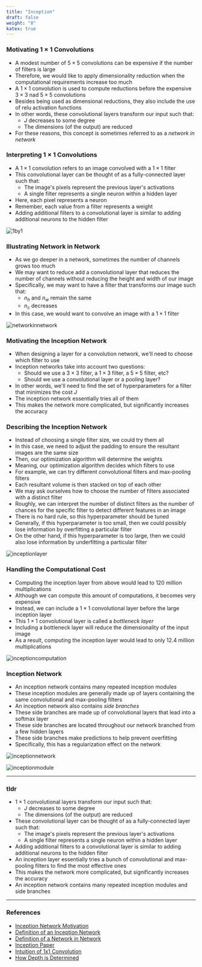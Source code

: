 ```yaml
---
title: "Inception"
draft: false
weight: "8"
katex: true
---
```


### Motivating $1 \times 1$ Convolutions
- A modest number of $5 \times 5$ convolutions can be expensive if the number of filters is large
- Therefore, we would like to apply dimensionality reduction when the computational requirements increase too much
- A $1 \times 1$ convolution is used to compute reductions before the expensive $3 \times 3$ nad $5 \times 5$ convolutions
- Besides being used as dimensional reductions, they also include the use of relu activation functions
- In other words, these convolutional layers transform our input such that:
	- $J$ decreases to some degree
	- The dimensions (of the output) are reduced
- For these reasons, this concept is sometimes referred to as a *network in network*

### Interpreting $1 \times 1$ Convolutions
- A $1 \times 1$ convolution refers to an image convolved with a $1 \times 1$ filter
- This convolutional layer can be thought of as a fully-connected layer such that:
	- The image's pixels represent the previous layer's activations
	- A single filter represents a single neuron within a hidden layer
- Here, each pixel represents a neuron
- Remember, each value from a filter represents a weight
- Adding additional filters to a convolutional layer is similar to adding additional neurons to the hidden filter


![1by1](/img/1by1convolution.svg)

### Illustrating Network in Network
- As we go deeper in a network, sometimes the number of channels grows too much
- We may want to reduce add a convolutional layer that reduces the number of channels without reducing the height and width of our image
- Specifically, we may want to have a filter that transforms our image such that:
	- $n_{h}$ and $n_{w}$ remain the same
	- $n_{c}$ decreases
- In this case, we would want to convolve an image with a $1 \times 1$ filter

![networkinnetwork](/img/networkinnetwork.svg)

### Motivating the Inception Network
- When designing a layer for a convolution network, we'll need to choose which filter to use
- Inception networks take into account two questions:
	- Should we use a $3 \times 3$ filter, a $1 \times 3$ filter, a $5 \times 5$ filter, etc?
	- Should we use a convolutional layer or a pooling layer?
- In other words, we'll need to find the set of hyperparameters for a filter that minimizes the cost $J$
- The inception network essentially tries all of them
- This makes the network more complicated, but significantly increases the accuracy

### Describing the Inception Network
- Instead of choosing a single filter size, we could try them all
- In this case, we need to adjust the padding to ensure the resultant images are the same size
- Then, our optimization algorithm will determine the weights
- Meaning, our optimization algorithm decides which filters to use
- For example, we can try different convolutional filters and max-pooling filters
- Each resultant volume is then stacked on top of each other
- We may ask ourselves how to choose the number of filters associated with a distinct filter
- Roughly, we can interpret the number of distinct filters as the number of chances for the specific filter to detect different features in an image
- There is no hard rule, so this hyperparameter should be tuned
- Generally, if this hyperparameter is too small, then we could possibly lose information by overfitting a particular filter
- On the other hand, if this hyperparameter is too large, then we could also lose information by underfitting a particular filter

![inceptionlayer](/img/inception.svg)

### Handling the Computational Cost
- Computing the inception layer from above would lead to $120$ million multiplications
- Although we can compute this amount of computations, it becomes very expensive
- Instead, we can include a $1 \times 1$ convolutional layer before the large inception layer
- This $1 \times 1$ convolutional layer is called a *bottleneck layer*
- Including a bottleneck layer will reduce the dimensionality of the input image
- As a result, computing the inception layer would lead to only $12.4$ million multiplications

![inceptioncomputation](/img/inception_computation.svg)

### Inception Network
- An inception network contains many repeated inception modules
- These inception modules are generally made up of layers containing the same convolutional and max-pooling filters
- An inception network also contains *side branches*
- These side branches are made up of convolutional layers that lead into a softmax layer
- These side branches are located throughout our network branched from a few hidden layers
- These side branches make predictions to help prevent overfitting
- Specifically, this has a regularization effect on the network

![inceptionnetwork](/img/inception_network.png)

![inceptionmodule](/img/inception_module.svg)

---

### tldr
- $1 \times 1$ convolutional layers transform our input such that:
	- $J$ decreases to some degree
	- The dimensions (of the output) are reduced
- These convolutional layer can be thought of as a fully-connected layer such that:
	- The image's pixels represent the previous layer's activations
	- A single filter represents a single neuron within a hidden layer
- Adding additional filters to a convolutional layer is similar to adding additional neurons to the hidden filter
- An inception layer essentially tries a bunch of convolutional and max-pooling filters to find the most effective ones
- This makes the network more complicated, but significantly increases the accuracy
- An inception network contains many repeated inception modules and side branches

---

### References
- [Inception Network Motivation](https://www.youtube.com/watch?v=C86ZXvgpejM&list=PLkDaE6sCZn6Gl29AoE31iwdVwSG-KnDzF&index=17)
- [Definition of an Inception Network](https://www.youtube.com/watch?v=KfV8CJh7hE0&list=PLkDaE6sCZn6Gl29AoE31iwdVwSG-KnDzF&index=18)
- [Definition of a Network in Network](https://www.youtube.com/watch?v=c1RBQzKsDCk&list=PLkDaE6sCZn6Gl29AoE31iwdVwSG-KnDzF&index=16)
- [Inception Paper](https://arxiv.org/pdf/1409.4842.pdf)
- [Intuition of 1x1 Convolution](https://stats.stackexchange.com/questions/194142/what-does-1x1-convolution-mean-in-a-neural-network)
- [How Depth is Determined](https://ai.stackexchange.com/questions/3287/how-is-the-depth-of-a-cnn-layer-determined)
